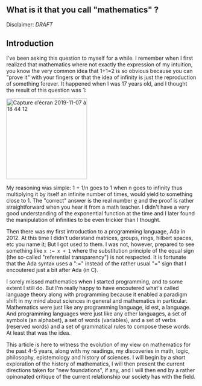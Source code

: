 What is it that you call "mathematics" ?
--------------------------------------

Disclaimer: _DRAFT_

## Introduction

I've been asking this question to myself for a while. I remember when I first realized that mathematics
where not exactly the expression of my intuition, you know the very common idea that 1+1=2 is so obvious because you can
"prove it" with your fingers or that the idea of infinity is just the reproduction of something forever. 
It happened when I was 17 years old, and I thought the result of this question was 1:

<img width="214" alt="Capture d’écran 2019-11-07 à 18 44 12" src="https://user-images.githubusercontent.com/8222999/68413480-a1d07b00-018e-11ea-824f-7d9117ef23ad.png">


My reasoning was simple: 1 + 1/n goes to 1 when n goes to infinity thus multiplying it by itself an infinite number of times,
would yield to something close to 1.
The "correct" answer is the real number [e](https://en.wikipedia.org/wiki/E_(mathematical_constant)) and the proof is rather straightforward when you hear it from a math teacher.
I didn't have a very good understanding of the exponential function at the time and I later found the manipulation of infinities to be even
trickier than I thought.

Then there was my first introduction to a programming language, Ada in 2012.
At this time I didn't uderstand matrices, groups, rings, hilbert spaces, etc you name it; But I got used to them.
I was not, however, prepared to see something like ```x := x + 1```
where the substitution principle of the equal sign (the so-called "referential transparency")
is not respected. It is fortunate that the Ada syntax uses a ":=" instead of the rather usual "="
sign that I encoutered just a bit after Ada (in C).

I sorely missed mathematics when I started programming, and to some extent I still do. But I'm really happy to have encoutered
what's called language theory along with programming because it enabled a paradigm shift in my mind about sciences in general
and mathematics in particular.
Mathematics were just like any programming language, id est, a language. And programming languages were
just like any other languages, a set of symbols (an alphabet), a set of words (variables), and a set of verbs (reserved words)
and a set of grammatical rules to compose these words. At least that was the idea.

This article is here to witness the evolution of my view on mathematics for the past 4-5 years,
along with my readings, my discoveries in math, logic, philosophy, epistemology and history of sciences.
I will begin by a short exploration of the history of mathematics, I will then present the current directions taken for 
"new foundations", if any, and I will then end by a rather opinonated critique of the current relationship our society has with the field.
